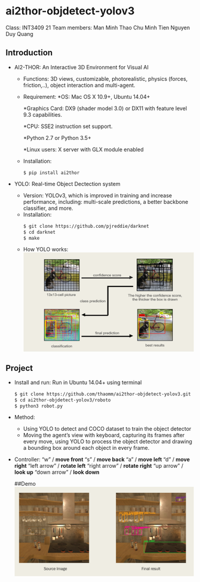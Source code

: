 # ai2thor-objdetect-yolov3

Class: INT3409 21
Team members: Man Minh Thao
              Chu Minh Tien
              Nguyen Duy Quang

## Introduction

- AI2-THOR: An Interactive 3D Environment for Visual AI
  + Functions: 3D views, customizable, photorealistic, physics (forces, friction,..), object interaction and multi-agent.
  + Requirement: 
    *OS: Mac OS X 10.9+, Ubuntu 14.04+
    
    *Graphics Card: DX9 (shader model 3.0) or DX11 with feature level 9.3 capabilities.
    
    *CPU: SSE2 instruction set support.
    
    *Python 2.7 or Python 3.5+
    
    *Linux users: X server with GLX module enabled
  + Installation:
    ```git
    $ pip install ai2thor
    ```
    
- YOLO: Real-time Object Dectection system
  + Version: YOLOv3, which is improved in training and increase performance, including: multi-scale predictions, a better backbone classifier, and more.
  + Installation:
    ```git
    $ git clone https://github.com/pjreddie/darknet
    $ cd darknet
    $ make
    ```
  + How YOLO works:
    ![howYOLOwork](/howYOLOwork.png)

## Project

- Install and run: Run in Ubuntu 14.04+ using terminal
  ```git
  $ git clone https://github.com/thaomm/ai2thor-objdetect-yolov3.git
  $ cd ai2thor-objdetect-yolov3/roboto
  $ python3 robot.py
  ```
  
- Method: 
  + Using YOLO to detect and COCO dataset to train the object detector
  + Moving the agent’s view with keyboard, capturing its frames after every move, using YOLO to process the object detector and drawing a bounding box around each object in every frame.

- Controller:
  “w” / **move front**
  “s” / **move back**
  “a” / **move left**
  “d” / **move right**
  “left arrow”  / **rotate left**
  “right arrow” / **rotate right**
  “up arrow” / **look up**
  “down arrow” / **look down**
  
  ##Demo
  ![Demo](/demo.png)
  

